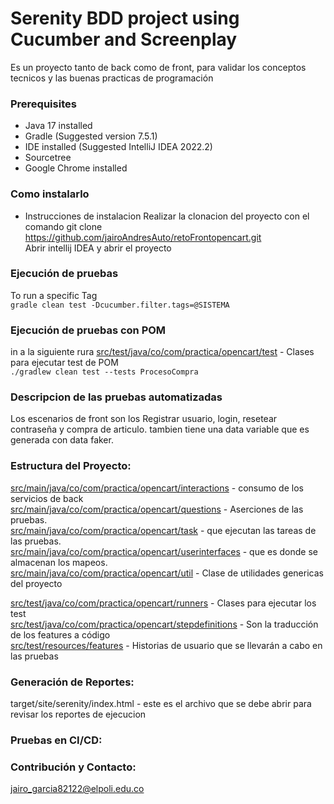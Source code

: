 # Serenity BDD project using Cucumber and Screenplay 

Es un proyecto tanto de back como de front, para validar los conceptos tecnicos y las buenas practicas de programación

### Prerequisites
* Java 17 installed
* Gradle  (Suggested version 7.5.1)
* IDE installed (Suggested IntelliJ IDEA 2022.2)
* Sourcetree
* Google Chrome installed

### Como instalarlo
* Instrucciones de instalacion
Realizar la clonacion del proyecto con el comando git clone https://github.com/jairoAndresAuto/retoFrontopencart.git <br>
Abrir intellij IDEA y abrir el proyecto

### Ejecución de pruebas

To run a specific Tag<br>
`gradle clean test -Dcucumber.filter.tags=@SISTEMA`

### Ejecución de pruebas con POM
in a la siguiente rura [src/test/java/co/com/practica/opencart/test]() - Clases para ejecutar test de POM <br>
`./gradlew clean test --tests ProcesoCompra`

### Descripcion de las pruebas automatizadas

Los escenarios de front son los Registrar usuario, login, resetear contraseña y compra de articulo. tambien tiene una data variable que es generada con data faker.


### Estructura del Proyecto:

[src/main/java/co/com/practica/opencart/interactions]() - consumo de los servicios de back <br>
[src/main/java/co/com/practica/opencart/questions]() - Aserciones de las pruebas. <br>
[src/main/java/co/com/practica/opencart/task]() - que ejecutan las tareas de las pruebas. <br>
[src/main/java/co/com/practica/opencart/userinterfaces]() - que es donde se almacenan los mapeos. <br>
[src/main/java/co/com/practica/opencart/util]() - Clase de utilidades genericas del proyecto <br>

[src/test/java/co/com/practica/opencart/runners]() - Clases para ejecutar los test <br>
[src/test/java/co/com/practica/opencart/stepdefinitions]() - Son la traducción de los features a código <br>
[src/test/resources/features]() - Historias de usuario que se llevarán a cabo en las pruebas <br>

### Generación de Reportes:

target/site/serenity/index.html - este es el archivo que se debe abrir para revisar los reportes de ejecucion


### Pruebas en CI/CD: <br>


### Contribución y Contacto:

[jairo_garcia82122@elpoli.edu.co](mailto:jairo_garcia82122@elpoli.edu.co)

